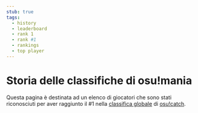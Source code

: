 ```yaml
---
stub: true
tags:
  - history
  - leaderboard
  - rank 1
  - rank #1
  - rankings
  - top player
---
```


# Storia delle classifiche di osu!mania

Questa pagina è destinata ad un elenco di giocatori che sono stati riconosciuti per aver raggiunto il #1 nella [classifica globale](https://osu.ppy.sh/rankings/mania/performance) di [osu!catch](/wiki/Game_mode/osu!mania).
